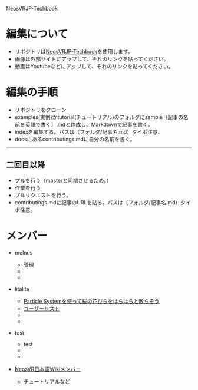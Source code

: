 NeosVRJP-Techbook

# 編集について  

- リポジトリは[NeosVRJP-Techbook](https://github.com/Melnus/NeosVRJP-Techbook)を使用します。
- 画像は外部サイトにアップして、それのリンクを貼ってください。  
- 動画はYoutubeなどにアップして、それのリンクを貼ってください。 
  
# 編集の手順
  
- リポジトリをクローン
- examples(実例)かtutorial(チュートリアル)のフォルダにsample（記事の名前を英語で書く）.mdと作成し、Markdownで記事を書く。
- indexを編集する。パスは（フォルダ/記事名.md）タイポ注意。
- docsにあるcontributings.mdに自分の名前を書く。
  
----
  
## 二回目以降
- プルを行う（masterと同期させるため。）
- 作業を行う
- プルリクエストを行う。
- contributings.mdに記事のURLを貼る。パスは（フォルダ/記事名.md）タイポ注意。
  
# メンバー
  
- melnus  
  - 管理  
  -   
  -   
  
- litalita
  - [Particle Systemを使って桜の花びらをはらはらと散らそう](https://melnus.github.io/NeosVRJP-Techbook/tutorial/particlesystem.html)  
  - [ユーザーリスト](https://melnus.github.io/NeosVRJP-Techbook/examples/UserList.html)  
  - 
  - 
  
- test  
  - test  
  -   
  -  
 
- [NeosVR日本語Wikiメンバー](https://neosvrjp.memo.wiki/members/)
  - チュートリアルなど